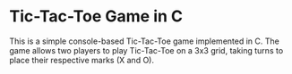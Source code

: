 # Tic-Tac-Toe Game in C

This is a simple console-based Tic-Tac-Toe game implemented in C. The game allows two players to play Tic-Tac-Toe on a 3x3 grid, taking turns to place their respective marks (X and O).

